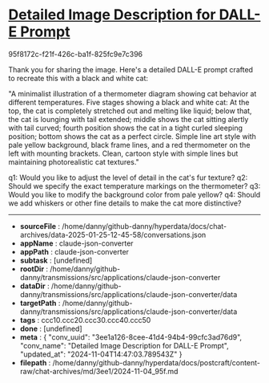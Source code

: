 # [Detailed Image Description for DALL-E Prompt](https://claude.ai/chat/3ee1a126-8cee-41d4-94b4-99cfc3ad76d9)

95f8172c-f21f-426c-ba1f-825fc9e7c396

 Thank you for sharing the image. Here's a detailed DALL-E prompt crafted to recreate this with a black and white cat:

"A minimalist illustration of a thermometer diagram showing cat behavior at different temperatures. Five stages showing a black and white cat: At the top, the cat is completely stretched out and melting like liquid; below that, the cat is lounging with tail extended; middle shows the cat sitting alertly with tail curved; fourth position shows the cat in a tight curled sleeping position; bottom shows the cat as a perfect circle. Simple line art style with pale yellow background, black frame lines, and a red thermometer on the left with mounting brackets. Clean, cartoon style with simple lines but maintaining photorealistic cat textures."

q1: Would you like to adjust the level of detail in the cat's fur texture?
q2: Should we specify the exact temperature markings on the thermometer?
q3: Would you like to modify the background color from pale yellow?
q4: Should we add whiskers or other fine details to make the cat more distinctive?

---

* **sourceFile** : /home/danny/github-danny/hyperdata/docs/chat-archives/data-2025-01-25-12-45-58/conversations.json
* **appName** : claude-json-converter
* **appPath** : claude-json-converter
* **subtask** : [undefined]
* **rootDir** : /home/danny/github-danny/transmissions/src/applications/claude-json-converter
* **dataDir** : /home/danny/github-danny/transmissions/src/applications/claude-json-converter/data
* **targetPath** : /home/danny/github-danny/transmissions/src/applications/claude-json-converter/data
* **tags** : ccc10.ccc20.ccc30.ccc40.ccc50
* **done** : [undefined]
* **meta** : {
  "conv_uuid": "3ee1a126-8cee-41d4-94b4-99cfc3ad76d9",
  "conv_name": "Detailed Image Description for DALL-E Prompt",
  "updated_at": "2024-11-04T14:47:03.789543Z"
}
* **filepath** : /home/danny/github-danny/hyperdata/docs/postcraft/content-raw/chat-archives/md/3ee1/2024-11-04_95f.md